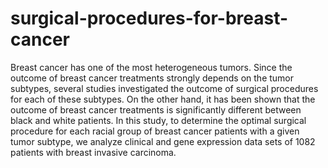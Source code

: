 # surgical-procedures-for-breast-cancer
Breast cancer has one of the most heterogeneous tumors. Since the outcome of breast cancer treatments  strongly depends on the tumor subtypes, several studies investigated the outcome of surgical procedures for each of these subtypes. On the other hand, it has been shown that the outcome of breast cancer treatments is significantly different between black and white patients.  In this study, to determine the optimal surgical procedure for each racial group of breast cancer patients with a given tumor subtype, we analyze clinical and gene expression data sets of 1082 patients with breast invasive carcinoma.

